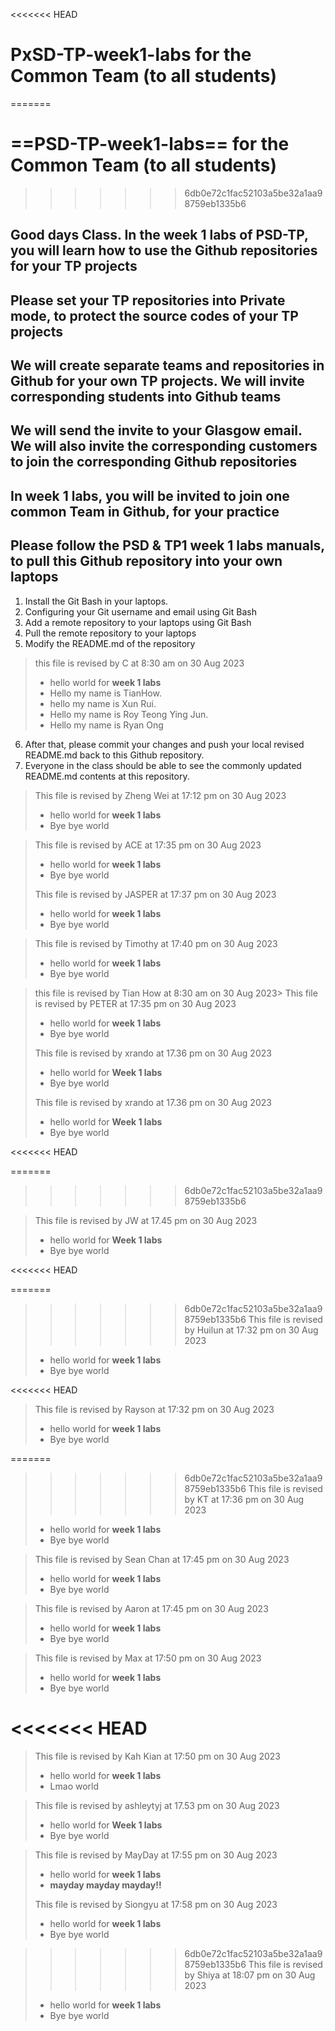 <<<<<<< HEAD
# PxSD-TP-week1-labs for the Common Team (to all students)
=======
# ==PSD-TP-week1-labs== for the Common Team (to all students)
>>>>>>> 6db0e72c1fac52103a5be32a1aa98759eb1335b6

## Good days Class. In the week 1 labs of PSD-TP, you will learn how to use the Github repositories for your TP projects

## Please set your TP repositories into Private mode, to protect the source codes of your TP projects

## We will create separate teams and repositories in Github for your own TP projects. We will invite corresponding students into Github teams

## We will send the invite to your Glasgow email. We will also invite the corresponding customers to join the corresponding Github repositories

## In week 1 labs, you will be invited to join one common Team in Github, for your practice

## Please follow the PSD & TP1 week 1 labs manuals, to pull this Github repository into your own laptops

1. Install the Git Bash in your laptops.
2. Configuring your Git username and email using Git Bash
3. Add a remote repository to your laptops using Git Bash
4. Pull the remote repository to your laptops
5. Modify the README.md of the repository

> this file is revised by C at 8:30 am on 30 Aug 2023
>
> - hello world for **week 1 labs**
> - Hello my name is TianHow.
> - hello my name is Xun Rui.
> - Hello my name is Roy Teong Ying Jun.
> - Hello my name is Ryan Ong

6. After that, please commit your changes and push your local revised README.md back to this Github repository.
7. Everyone in the class should be able to see the commonly updated README.md contents at this repository. 


> This file is revised by Zheng Wei at 17:12 pm on 30 Aug 2023
> - hello world for **week 1 labs**
> - Bye bye world
>

> This file is revised by ACE at 17:35 pm on 30 Aug 2023
> - hello world for **week 1 labs**
> - Bye bye world
>
> This file is revised by JASPER at 17:37 pm on 30 Aug 2023
> - hello world for **week 1 labs**
> - Bye bye world
>

> This file is revised by Timothy at 17:40 pm on 30 Aug 2023
> - hello world for **week 1 labs**
> - Bye bye world

> this file is revised by Tian How at 8:30 am on 30 Aug 2023>
> This file is revised by PETER at 17:35 pm on 30 Aug 2023
> - hello world for **week 1 labs**
> - Bye bye world
>
> This file is revised by xrando at 17.36 pm on 30 Aug 2023
> - hello world for **Week 1 labs**
> - Bye bye world
>
> This file is revised by xrando at 17.36 pm on 30 Aug 2023
> - hello world for **Week 1 labs**
> - Bye bye world
>
<<<<<<< HEAD

=======
>>>>>>> 6db0e72c1fac52103a5be32a1aa98759eb1335b6

> This file is revised by JW at 17.45 pm on 30 Aug 2023
> - hello world for **Week 1 labs**
> - Bye bye world
>
<<<<<<< HEAD

=======
>>>>>>> 6db0e72c1fac52103a5be32a1aa98759eb1335b6
> This file is revised by Huilun at 17:32 pm on 30 Aug 2023
> - hello world for **week 1 labs**
> - Bye bye world
>

<<<<<<< HEAD
> This file is revised by Rayson at 17:32 pm on 30 Aug 2023
> - hello world for **week 1 labs**
> - Bye bye world
>

=======
>>>>>>> 6db0e72c1fac52103a5be32a1aa98759eb1335b6
> This file is revised by KT at 17:36 pm on 30 Aug 2023
> - hello world for **week 1 labs**
> - Bye bye world
>

> This file is revised by Sean Chan at 17:45 pm on 30 Aug 2023
> - hello world for **week 1 labs**
> - Bye bye world
>

> This file is revised by Aaron at 17:45 pm on 30 Aug 2023
> - hello world for **week 1 labs**
> - Bye bye world
>

> This file is revised by Max at 17:50 pm on 30 Aug 2023
> - hello world for **week 1 labs**
> - Bye bye world
>
<<<<<<< HEAD
=======
> This file is revised by Kah Kian at 17:50 pm on 30 Aug 2023
> - hello world for **week 1 labs**
> - Lmao world
> 


> This file is revised by ashleytyj at 17.53 pm on 30 Aug 2023
> - hello world for **Week 1 labs**
> - Bye bye world

> This file is revised by MayDay at 17:55 pm on 30 Aug 2023
> - hello world for **week 1 labs**
> - __mayday mayday mayday!!__
>
>
> This file is revised by Siongyu at 17:58 pm on 30 Aug 2023
> - hello world for **week 1 labs**
> - Bye bye world

>>>>>>> 6db0e72c1fac52103a5be32a1aa98759eb1335b6
> This file is revised by Shiya at 18:07 pm on 30 Aug 2023
> - hello world for **week 1 labs**
> - Bye bye world